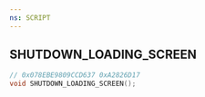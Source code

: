 ```yaml
---
ns: SCRIPT
---
```

## SHUTDOWN_LOADING_SCREEN

```c
// 0x078EBE9809CCD637 0xA2826D17
void SHUTDOWN_LOADING_SCREEN();
```


